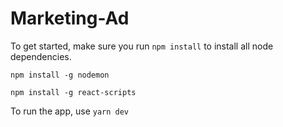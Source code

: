# Marketing-Ad

To get started, make sure you run ``npm install`` to install all node dependencies.

``npm install -g nodemon``

``npm install -g react-scripts``


To run the app, use ``yarn dev``
